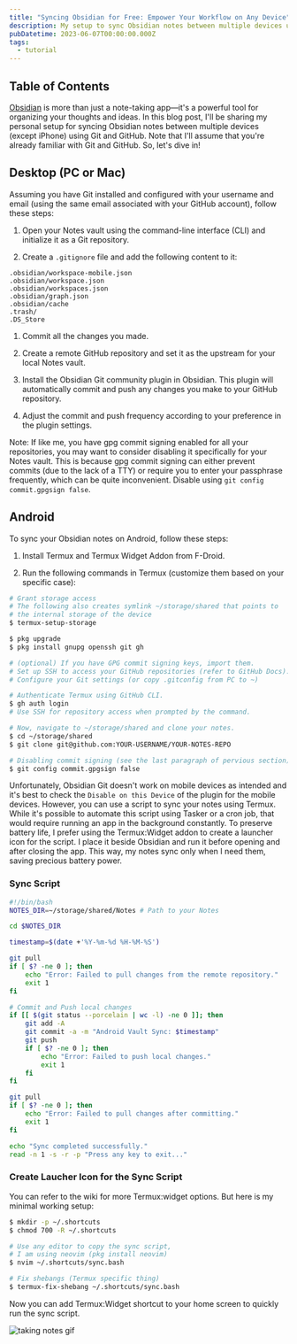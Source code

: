 ```yaml
---
title: "Syncing Obsidian for Free: Empower Your Workflow on Any Device"
description: My setup to sync Obsidian notes between multiple devices using Git and GitHub.
pubDatetime: 2023-06-07T00:00:00.000Z
tags:
  - tutorial
---
```


## Table of Contents

[Obsidian](https://obsidian.md/) is more than just a note-taking app—it's a powerful tool for organizing your thoughts and ideas. In this blog post, I'll be sharing my personal setup for syncing Obsidian notes between multiple devices (except iPhone) using Git and GitHub. Note that I'll assume that you're already familiar with Git and GitHub. So, let's dive in!

## Desktop (PC or Mac)

Assuming you have Git installed and configured with your username and email (using the same email associated with your GitHub account), follow these steps:

1. Open your Notes vault using the command-line interface (CLI) and initialize it as a Git repository.

2. Create a `.gitignore` file and add the following content to it:

```plaintext
.obsidian/workspace-mobile.json
.obsidian/workspace.json
.obsidian/workspaces.json
.obsidian/graph.json
.obsidian/cache
.trash/
.DS_Store
```

1. Commit all the changes you made.

2. Create a remote GitHub repository and set it as the upstream for your local Notes vault.

3. Install the Obsidian Git community plugin in Obsidian. This plugin will automatically commit and push any changes you make to your GitHub repository.
4. Adjust the commit and push frequency according to your preference in the plugin settings.

Note: If like me, you have gpg commit signing enabled for all your repositories, you may want to consider disabling it specifically for your Notes vault. This is because gpg commit signing can either prevent commits (due to the lack of a TTY) or require you to enter your passphrase frequently, which can be quite inconvenient. Disable using `git config commit.gpgsign false`.

## Android

To sync your Obsidian notes on Android, follow these steps:

1. Install Termux and Termux Widget Addon from F-Droid.

2. Run the following commands in Termux (customize them based on your specific case):

```bash
# Grant storage access
# The following also creates symlink ~/storage/shared that points to
# the internal storage of the device
$ termux-setup-storage

$ pkg upgrade
$ pkg install gnupg openssh git gh

# (optional) If you have GPG commit signing keys, import them.
# Set up SSH to access your GitHub repositories (refer to GitHub Docs).
# Configure your Git settings (or copy .gitconfig from PC to ~)

# Authenticate Termux using GitHub CLI.
$ gh auth login
# Use SSH for repository access when prompted by the command.

# Now, navigate to ~/storage/shared and clone your notes.
$ cd ~/storage/shared
$ git clone git@github.com:YOUR-USERNAME/YOUR-NOTES-REPO

# Disabling commit signing (see the last paragraph of pervious section)
$ git config commit.gpgsign false
```

Unfortunately, Obsidian Git doesn't work on mobile devices as intended and it's best to check the `Disable on this Device` of the plugin for the mobile devices. However, you can use a script to sync your notes using Termux. While it's possible to automate this script using Tasker or a cron job, that would require running an app in the background constantly. To preserve battery life, I prefer using the Termux:Widget addon to create a launcher icon for the script. I place it beside Obsidian and run it before opening and after closing the app. This way, my notes sync only when I need them, saving precious battery power.

### Sync Script

```bash
#!/bin/bash
NOTES_DIR=~/storage/shared/Notes # Path to your Notes

cd $NOTES_DIR

timestamp=$(date +'%Y-%m-%d %H-%M-%S')

git pull
if [ $? -ne 0 ]; then
    echo "Error: Failed to pull changes from the remote repository."
    exit 1
fi

# Commit and Push local changes
if [[ $(git status --porcelain | wc -l) -ne 0 ]]; then
    git add -A
    git commit -a -m "Android Vault Sync: $timestamp"
    git push
    if [ $? -ne 0 ]; then
        echo "Error: Failed to push local changes."
        exit 1
    fi
fi

git pull
if [ $? -ne 0 ]; then
    echo "Error: Failed to pull changes after committing."
    exit 1
fi

echo "Sync completed successfully."
read -n 1 -s -r -p "Press any key to exit..."
```

### Create Laucher Icon for the Sync Script

You can refer to the wiki for more Termux:widget options. But here is my minimal working setup:

```bash
$ mkdir -p ~/.shortcuts
$ chmod 700 -R ~/.shortcuts

# Use any editor to copy the sync script,
# I am using neovim (pkg install neovim)
$ nvim ~/.shortcuts/sync.bash

# Fix shebangs (Termux specific thing)
$ termux-fix-shebang ~/.shortcuts/sync.bash
```

Now you can add Termux:Widget shortcut to your home screen to quickly run the sync script.

![taking notes gif](https://media.tenor.com/hph-YFUYCvUAAAAC/my-hero-academia-izuku.gif)
